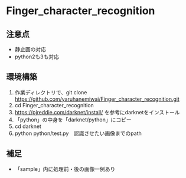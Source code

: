# Finger_character_recognition

## 注意点
* 静止画の対応
* python2も3も対応

## 環境構築
1. 作業ディレクトリで、git clone https://github.com/yaruhanemiwai/Finger_character_recognition.git
2. cd Finger_character_recognition
3. https://pjreddie.com/darknet/install/ を参考にdarknetをインストール
4. 「python」の中身を「darknet/python」にコピー
5. cd darknet
6. python python/test.py　認識させたい画像までのpath

## 補足
* 「sample」内に処理前・後の画像一例あり

